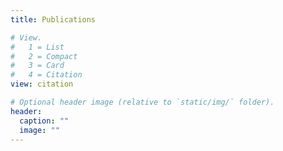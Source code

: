 ```yaml
---
title: Publications

# View.
#   1 = List
#   2 = Compact
#   3 = Card
#   4 = Citation
view: citation

# Optional header image (relative to `static/img/` folder).
header:
  caption: ""
  image: ""
---
```

